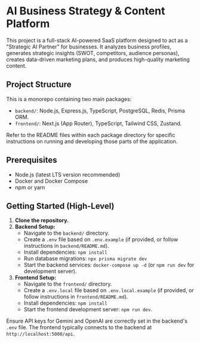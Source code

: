 
# AI Business Strategy & Content Platform

This project is a full-stack AI-powered SaaS platform designed to act as a "Strategic AI Partner" for businesses. It analyzes business profiles, generates strategic insights (SWOT, competitors, audience personas), creates data-driven marketing plans, and produces high-quality marketing content.

## Project Structure

This is a monorepo containing two main packages:

-   `backend/`: Node.js, Express.js, TypeScript, PostgreSQL, Redis, Prisma ORM.
-   `frontend/`: Next.js (App Router), TypeScript, Tailwind CSS, Zustand.

Refer to the README files within each package directory for specific instructions on running and developing those parts of the application.

## Prerequisites

-   Node.js (latest LTS version recommended)
-   Docker and Docker Compose
-   npm or yarn

## Getting Started (High-Level)

1.  **Clone the repository.**
2.  **Backend Setup:**
    *   Navigate to the `backend/` directory.
    *   Create a `.env` file based on `.env.example` (if provided, or follow instructions in `backend/README.md`).
    *   Install dependencies: `npm install`
    *   Run database migrations: `npx prisma migrate dev`
    *   Start the backend services: `docker-compose up -d` (or `npm run dev` for development server).
3.  **Frontend Setup:**
    *   Navigate to the `frontend/` directory.
    *   Create a `.env.local` file based on `.env.local.example` (if provided, or follow instructions in `frontend/README.md`).
    *   Install dependencies: `npm install`
    *   Start the frontend development server: `npm run dev`.

Ensure API keys for Gemini and OpenAI are correctly set in the backend's `.env` file.
The frontend typically connects to the backend at `http://localhost:5000/api`.
